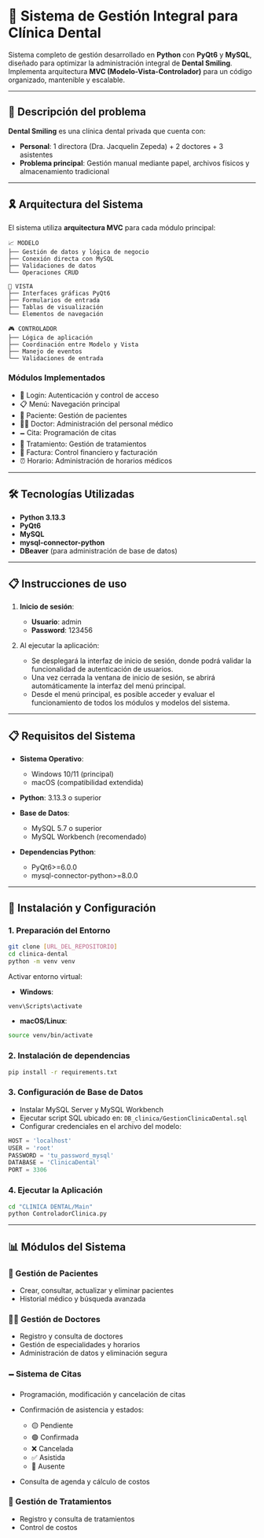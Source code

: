 # 🦷 Sistema de Gestión Integral para Clínica Dental

Sistema completo de gestión desarrollado en **Python** con **PyQt6** y **MySQL**, diseñado para optimizar la administración integral de **Dental Smiling**.
Implementa arquitectura **MVC (Modelo-Vista-Controlador)** para un código organizado, mantenible y escalable.

---

## 🏥 Descripción del problema

**Dental Smiling** es una clínica dental privada que cuenta con:

* **Personal**: 1 directora (Dra. Jacquelin Zepeda) + 2 doctores + 3 asistentes
* **Problema principal**: Gestión manual mediante papel, archivos físicos y almacenamiento tradicional

---

## 🎗 Arquitectura del Sistema

El sistema utiliza **arquitectura MVC** para cada módulo principal:

```
📈 MODELO
├── Gestión de datos y lógica de negocio
├── Conexión directa con MySQL
├── Validaciones de datos
└── Operaciones CRUD

👀 VISTA
├── Interfaces gráficas PyQt6
├── Formularios de entrada
├── Tablas de visualización
└── Elementos de navegación

🎮 CONTROLADOR
├── Lógica de aplicación
├── Coordinación entre Modelo y Vista
├── Manejo de eventos
└── Validaciones de entrada
```

### Módulos Implementados

* 🔐 Login: Autenticación y control de acceso
* 📋 Menú: Navegación principal
* 👤 Paciente: Gestión de pacientes
* 👨‍⚕️ Doctor: Administración del personal médico
* 🗕 Cita: Programación de citas
* 💊 Tratamiento: Gestión de tratamientos
* 🧾 Factura: Control financiero y facturación
* ⏰ Horario: Administración de horarios médicos

---

## 🛠 Tecnologías Utilizadas

* **Python 3.13.3**
* **PyQt6**
* **MySQL**
* **mysql-connector-python**
* **DBeaver** (para administración de base de datos)

---

## 📋 Instrucciones de uso

1. **Inicio de sesión**:

   * **Usuario**: admin
   * **Password**: 123456

2. Al ejecutar la aplicación:

   * Se desplegará la interfaz de inicio de sesión, donde podrá validar la funcionalidad de autenticación de usuarios.
   * Una vez cerrada la ventana de inicio de sesión, se abrirá automáticamente la interfaz del menú principal.
   * Desde el menú principal, es posible acceder y evaluar el funcionamiento de todos los módulos y modelos del sistema.
---

## 📋 Requisitos del Sistema

* **Sistema Operativo**:

  * Windows 10/11 (principal)
  * macOS (compatibilidad extendida)
* **Python**: 3.13.3 o superior
* **Base de Datos**:

  * MySQL 5.7 o superior
  * MySQL Workbench (recomendado)
* **Dependencias Python**:

  * PyQt6>=6.0.0
  * mysql-connector-python>=8.0.0

---

## 🚀 Instalación y Configuración

### 1. Preparación del Entorno

```bash
git clone [URL_DEL_REPOSITORIO]
cd clinica-dental
python -m venv venv
```

Activar entorno virtual:

* **Windows**:

```bash
venv\Scripts\activate
```

* **macOS/Linux**:

```bash
source venv/bin/activate
```

### 2. Instalación de dependencias

```bash
pip install -r requirements.txt
```

### 3. Configuración de Base de Datos

* Instalar MySQL Server y MySQL Workbench
* Ejecutar script SQL ubicado en: `DB_clinica/GestionClinicaDental.sql`
* Configurar credenciales en el archivo del modelo:

```python
HOST = 'localhost'
USER = 'root'
PASSWORD = 'tu_password_mysql'
DATABASE = 'ClinicaDental'
PORT = 3306
```

### 4. Ejecutar la Aplicación

```bash
cd "CLINICA DENTAL/Main"
python ControladorClinica.py
```

---

## 📊 Módulos del Sistema

### 👤 Gestión de Pacientes

* Crear, consultar, actualizar y eliminar pacientes
* Historial médico y búsqueda avanzada

### 👨‍⚕️ Gestión de Doctores

* Registro y consulta de doctores
* Gestión de especialidades y horarios
* Administración de datos y eliminación segura

### 🗕 Sistema de Citas

* Programación, modificación y cancelación de citas
* Confirmación de asistencia y estados:

  * 🟡 Pendiente
  * 🟢 Confirmada
  * ❌ Cancelada
  * ✅ Asistida
  * 🔴 Ausente
* Consulta de agenda y cálculo de costos

### 💊 Gestión de Tratamientos

* Registro y consulta de tratamientos
* Control de costos
